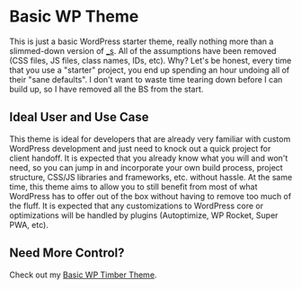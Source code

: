 # Basic WP Theme

This is just a basic WordPress starter theme, really nothing more than a slimmed-down version of [_s](https://github.com/Automattic/_s). All of the assumptions have been removed (CSS files, JS files, class names, IDs, etc). Why? Let's be honest, every time that you use a "starter" project, you end up spending an hour undoing all of their "sane defaults". I don't want to waste time tearing down before I can build up, so I have removed all the BS from the start.

## Ideal User and Use Case

This theme is ideal for developers that are already very familiar with custom WordPress development and just need to knock out a quick project for client handoff. It is expected that you already know what you will and won't need, so you can jump in and incorporate your own build process, project structure, CSS/JS libraries and frameworks, etc. without hassle. At the same time, this theme aims to allow you to still benefit from most of what WordPress has to offer out of the box without having to remove too much of the fluff. It is expected that any customizations to WordPress core or optimizations will be handled by plugins (Autoptimize, WP Rocket, Super PWA, etc).

## Need More Control?

Check out my [Basic WP Timber Theme](https://github.com/bebaps/basic-wp-timber-theme).
